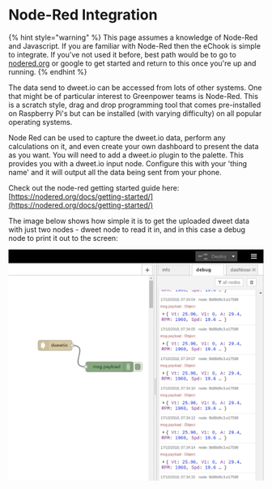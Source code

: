 # Node-Red Integration

{% hint style="warning" %}
This page assumes a knowledge of Node-Red and Javascript. If you are familiar with Node-Red then the eChook is simple to integrate. If you've not used it before, best path would be to go to [nodered.org](https://nodered.org/) or google to get started and return to this once you're up and running.
{% endhint %}

The data send to dweet.io can be accessed from lots of other systems. One that might be of particular interest to Greenpower teams is Node-Red. This is a scratch style, drag and drop programming tool that comes pre-installed on Raspberry Pi's but can be installed \(with varying difficulty\) on all popular operating systems.

Node Red can be used to capture the dweet.io data, perform any calculations on it, and even create your own dashboard to present the data as you want. You will need to add a dweet.io plugin to the palette. This provides you with a dweet.io input node. Configure this with your 'thing name' and it will output all the data being sent from your phone.

Check out the node-red getting started guide here: [https://nodered.org/docs/getting-started/](https://nodered.org/docs/getting-started/)

The image below shows how simple it is to get the uploaded dweet data with just two nodes - dweet node to read it in, and in this case a debug node to print it out to the screen:

![](../.gitbook/assets/imageedit_1_3646875113.png)

